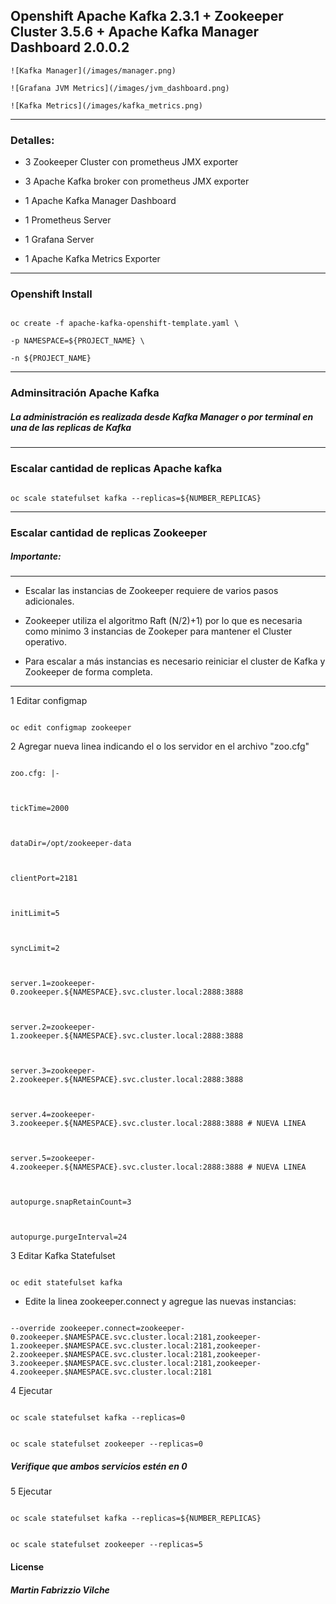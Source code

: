 ## Openshift Apache Kafka 2.3.1 + Zookeeper Cluster 3.5.6 + Apache Kafka Manager Dashboard 2.0.0.2

  
```
![Kafka Manager](/images/manager.png)

![Grafana JVM Metrics](/images/jvm_dashboard.png)

![Kafka Metrics](/images/kafka_metrics.png)
```
------------------------------------------------

  

### Detalles:

  

- 3 Zookeeper Cluster con prometheus JMX exporter

  

- 3 Apache Kafka broker con prometheus JMX exporter

  

- 1 Apache Kafka Manager Dashboard

  

- 1 Prometheus Server

  

- 1 Grafana Server

  

- 1 Apache Kafka Metrics Exporter

------------------------------------------------

### Openshift Install

  

```console

oc create -f apache-kafka-openshift-template.yaml \

-p NAMESPACE=${PROJECT_NAME} \

-n ${PROJECT_NAME}

```
------------------------------------------------

### Adminsitración Apache Kafka

  

##### La administración es realizada desde Kafka Manager o por terminal en una de las replicas de Kafka

------------------------------------------------

### Escalar cantidad de replicas Apache kafka

  

```console

oc scale statefulset kafka --replicas=${NUMBER_REPLICAS}

```

------------------------------------------------

### Escalar cantidad de replicas Zookeeper

  

  

##### Importante:

----------------------------------------------------------

  

* Escalar las instancias de Zookeeper requiere de varios pasos adicionales.

* Zookeeper utiliza el algoritmo Raft (N/2)+1) por lo que es necesaria como minimo 3 instancias de Zookeper para mantener el Cluster operativo.

* Para escalar a más instancias es necesario reiniciar el cluster de Kafka y Zookeeper de forma completa.

----------------------------------------------------------

  

1 Editar configmap

```console

oc edit configmap zookeeper

```

2 Agregar nueva linea indicando el o los servidor en el archivo "zoo.cfg"

  

```console

zoo.cfg: |-

  

tickTime=2000

  

dataDir=/opt/zookeeper-data

  

clientPort=2181

  

initLimit=5

  

syncLimit=2

  

server.1=zookeeper-0.zookeeper.${NAMESPACE}.svc.cluster.local:2888:3888

  

server.2=zookeeper-1.zookeeper.${NAMESPACE}.svc.cluster.local:2888:3888

  

server.3=zookeeper-2.zookeeper.${NAMESPACE}.svc.cluster.local:2888:3888

  

server.4=zookeeper-3.zookeeper.${NAMESPACE}.svc.cluster.local:2888:3888 # NUEVA LINEA

  

server.5=zookeeper-4.zookeeper.${NAMESPACE}.svc.cluster.local:2888:3888 # NUEVA LINEA

  

autopurge.snapRetainCount=3

  

autopurge.purgeInterval=24

```

  

3 Editar Kafka Statefulset

```console

oc edit statefulset kafka

```

  

- Edite la linea zookeeper.connect y agregue las nuevas instancias:

  

```console

--override zookeeper.connect=zookeeper-0.zookeeper.$NAMESPACE.svc.cluster.local:2181,zookeeper-1.zookeeper.$NAMESPACE.svc.cluster.local:2181,zookeeper-2.zookeeper.$NAMESPACE.svc.cluster.local:2181,zookeeper-3.zookeeper.$NAMESPACE.svc.cluster.local:2181,zookeeper-4.zookeeper.$NAMESPACE.svc.cluster.local:2181

```

4 Ejecutar

```console

oc scale statefulset kafka --replicas=0

```

```console

oc scale statefulset zookeeper --replicas=0

```

  

##### Verifique que ambos servicios estén en 0

  

5 Ejecutar

```console

oc scale statefulset kafka --replicas=${NUMBER_REPLICAS}

```

```console

oc scale statefulset zookeeper --replicas=5

```

#### License

##### Martin Fabrizzio Vilche
